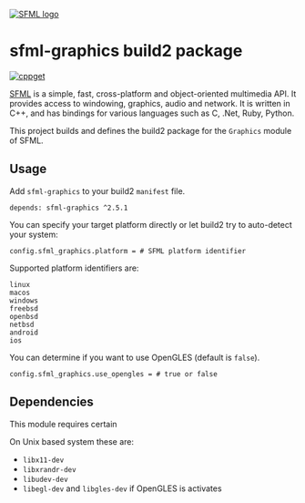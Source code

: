 [![SFML logo](https://www.sfml-dev.org/images/logo.png)](https://www.sfml-dev.org)

# sfml-graphics build2 package

[![cppget](https://img.shields.io/website/https/cppget.org/sfml-graphics.svg?down_message=offline&label=cppget.org&up_color=blue&up_message=online)](https://cppget.org/sfml-graphics)

[SFML](https://www.sfml-dev.org) is a simple, fast, cross-platform and object-oriented multimedia API. It provides access to windowing, graphics, audio and network. It is written in C++, and has bindings for various languages such as C, .Net, Ruby, Python.

This project builds and defines the build2 package for the `Graphics` module of SFML.

## Usage

Add `sfml-graphics` to your build2 `manifest` file.

```
depends: sfml-graphics ^2.5.1
```

You can specify your target platform directly or let build2 try to auto-detect your system:

```
config.sfml_graphics.platform = # SFML platform identifier
```

Supported platform identifiers are:

```
linux
macos
windows
freebsd
openbsd
netbsd
android
ios
```

You can determine if you want to use OpenGLES (default is `false`).

```
config.sfml_graphics.use_opengles = # true or false
```

## Dependencies

This module requires certain

On Unix based system these are:

* `libx11-dev`
* `libxrandr-dev`
* `libudev-dev`
* `libegl-dev` and `libgles-dev` if OpenGLES is activates